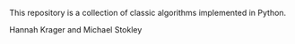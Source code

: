 This repository is a collection of classic algorithms implemented in Python.

Hannah Krager and Michael Stokley
